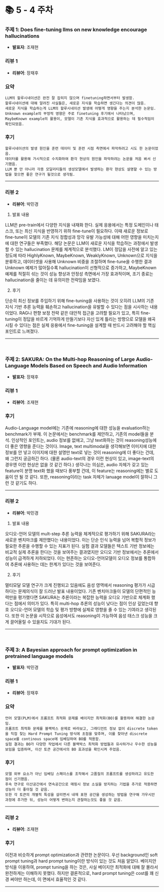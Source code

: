 # 📚 5 - 4 주차

### 주제 1: Does fine-tuning llms on new knowledge encourage hallucinations
- **발표자**: 조재현

### 리뷰 1
- **리뷰어**: 장재후

### 요약
```
LLM의 할루시네이션은 완전 잘 잡히지 않으며 finetuning하면서부터 발생함.
할루시네이션에 대해 알려진 사실들은, 새로운 지식을 학습하면 생긴다는 의견이 많음.
새로운 지식을 학습하는게 LLM의 할루시네이션 발생에 어떻게 영향을 주는지 분석한 논문임.
Unknown example의 부정적 영향은 주로 finetuning 후기에서 나타났으며, MaybeKnown example의 활용이, 모델이 기존 지식을 효과적으로 활용하는 데 필수적임이 확인되었음.
```

### 후기
```
할루시네이션의 발생 원인을 훈련 데이터 및 훈련 시점 측면에서 파악하려고 시도 한 논문이었음.
데이터를 활용해 가시적으로 수치화하여 환각 현상의 원인을 파악하려는 논문을 처음 봐서 신기했음.
LLM 뿐 만 아니라 각종 모달리티들의 생성모델에서 발생하는 환각 현상도 설명할 수 있는 방법을 찾으면 좋은 연구가 될것으로 생각됨. 
```
---

### 리뷰 2

- **리뷰어**: 박민경

1. 발표 내용

LLM은 pre-train에서 다양한 지식을 내재화 한다. 실제 응용에서는 특정 도메인이나 태스크, 또는 최신 지식을 반영하기 위하 fine-tune이 필요하다. 이때 새로운 정보로 fine-tune이 모델의 기존 지식 정합성과 망각 유발 가능성에 대해 어떤 영향을 미치는지에 대한 연구들은 부족했다. 해당 논문은 LLM이 새로운 지식을 학습하는 과정에서 발생할 수 있는 hallucination 문제를 체계적으로 분석했다. LM이 정답을 사전에 알고 있는 정도에 따라 HighlyKnown, MaybeKnown, WeaklyKnown, Unknown으로 지식을 분류하고, 데이터셋을 사용해 Unknown 비중을 조절하며 fine-tune을 수행한 결과 Unknown 예제가 많아질수록 hallucination이 선형적으로 증가하고, MaybeKnown 예제를 적절히 섞는 것이 성능 향상과 안정성 측면에서 가장 효과적이며, 조기 종료는 hallucination을 줄이는 데 유의미한 전략임을 보였다. 

2. 후기

단순히 최신 정보를 주입하기 위해 fine-tuning을 사용하는 것이 오히려 LLM의 기존 지식 기반 추론 능력을 훼손하고 hallucination을 유발할 수 있다는 점을 시사하는 내용이었다. RAG나 편향 보정 전략 같은 대안적 접근을 고려할 필요가 있고, 특히 fine-tuning이 정답을 바르게 기억하게 만들기보다 자신 있게 틀리는 방향으로 모델을 왜곡시킬 수 있다는 점은 실제 응용에서 fine-tuning을 설계할 때 반드시 고려해야 할 핵심 포인트로 느껴졌다.


---

<br>

### 주제 2: SAKURA: On the Multi-hop Reasoning of Large Audio-Language Models Based on Speech and Audio Information
- **발표자**: 장재후

### 리뷰 1
- **리뷰어**: 조재현

### 후기

Audio-Language model에는 기존에 reasoning에 대한 성능을 evaluation하는 benchmark가 부재. 이 논문에서는 benchmark를 제안하고, 기존의 model들을 분석. 인상적인 포인트는, audio 정보를 없애고, 그냥 text화하는 것이 reasoning성능에 더 좋은 영향을 준다는 것이다. Image, text multimodal을 생각해보면 이미지에 대한 정보를 안 넣고 이미지에 대한 설명만 text로 넣는 것이 reasoning에 더 좋다는 건데, 왜 그런지 궁금하긴 하다. (물론 audio-text의 경우 이런 현상이 있고, image-text의 경우엔 이런 현상은 없을 것 같긴 하다.) 생각나는 의심은, audio 자체가 갖고 있는 feature이 분명 text화 했을 때보다 풍부할 건데, 이 feature는 reasoning에는 별로 도움이 안 될 것 같다. 또한, reasoning이라는 task 자체가 lanuage model이 잘하니 그런 것 같기도 하다.

---
### 리뷰 2

- **리뷰어**: 박민경

1. 발표 내용

오디오-언어 모델의 mult-step 추론 능력을 체계적으로 평가하기 위해 SAKURA라는 새로운 벤치마크를 제안했다는 내용이었다. 이는 단순 인식 능력을 넘어 복합적 정보가 필요한 추론을 수행할 수 있는 지표가 된다. 실험 결과 모델들은 텍스트 기반 정보에는 비교적 실제 추론을 한다는 것을 보여주는 결과였지만 오디오 기반 정보에서는 추론에서 성능이 급격하게 저하되었다. 이는 현존하는 오디오-언어모델이 오디오 정보를 통합하여 추론에 사용하는 데는 한계가 있다는 것을 보여준다.

2. 후기

멀티모달 모델 연구가 크게 진행되고 있음에도 음성 영역에서 reasoning 평가가 시급하다는 문제의식이 잘 드러난 발표 내용이었다. 기존 벤치마크들이 모델의 단편적인 능력만을 평가했다면 SAKURA는 추론이라는 복잡한 능력을 오디오 기반으로 체계화 했다는 점에서 의미가 있다. 특히 multi-hop 추론의 성능이 낮다는 점이 인상 깊었는데 향호 오디오-언어 모델의 학습 및 평가 방향에 실제로 영향을 줄 수 있는 기여라고 생각된다. 또한 이 논문을 시작으로 음성에서도 reasoning이 가능하여 음성 태스크 성능을 크게 끌어올릴 수 있을지도 기대가 된다.


---

<br>

### 주제 3: A Bayesian approach for prompt optimization in pretrained language models
- **발표자**: 박민경

### 리뷰 1

- **리뷰어**: 장재후

### 요약
```
언어 모델(PLM)에서 프롬프트 최적화 문제를 베이지안 최적화(BO)를 활용하여 해결한 논문임.
프롬프트 최적화 문제를 블랙박스 문제로 바라보고, 그래디언트 정보 없이 discrete token을 직접 찾는 Hard Prompt Tuning 방식에 초점을 맞추며, 이를 찾아낸 discrete space를 continous space에 임베딩하여 BO를 적용함.
실험 결과는 BO가 다양한 작업에서 다른 블랙박스 최적화 방법들과 유사하거나 우수한 성능을 보임을 입증하며, 이산 토큰 공간에서의 BO 효과성을 확인시켜 주었음.
```

### 후기
```
모델 외부 요소가 아닌 임베딩 스페이스를 조작해서 고품질의 프롬프트를 생성하려고 유도한 점이 신기했음.
후속 연구로 이산공간에서 연속공간으로 매핑시 정보 소실을 방지하는 기법을 추가로 적용하면 성능이 더 좋아질 것 같음.
또한 각 토큰의 개별적 특성을 살리면서 내재 표현 공간을 생성하는 방법을 연구해 가우시안 과정에 추가한 뒤, 성능이 어떻게 변하는지 관찰하는것도 좋을 것 같음.
```




---
### 리뷰 2
- **리뷰어**: 조재현
### 후기
이전과 비슷하게 prompt optimization과 관련한 논문이다. 우선 background인 soft prompt tuning과 hard prompt tuning이란 방식이 있는 것도 처음 알았다. 베이지안 방식을 이용하여, prompt tuning을 하는 것은, 사실 베이지안 최적화에 대해 잘 몰라서 완전하게는 이해하지 못했다. 하지만 결론적으로, hard prompt tuning은 cost를 꽤 신경 써야만 하는데, 이 면에서 효율적인 것 같다.

---
